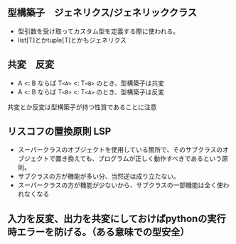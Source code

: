 ## 型構築子　ジェネリクス/ジェネリッククラス
- 型引数を受け取ってカスタム型を定義する際に使われる。
- list[T]とかtuple[T]とかもジェネリクス
## 共変　反変
- A <: B ならば T`<A>` <: T`<B>` のとき、型構築子は共変
- A <: B ならば T`<B>` <: T`<A>` のとき、型構築子は反変

共変とか反変は型構築子が持つ性質であることに注意
## リスコフの置換原則 LSP
- スーパークラスのオブジェクトを使用している箇所で、そのサブクラスのオブジェクトで置き換えても、プログラムが正しく動作すべきであるという原則。
- サブクラスの方が機能が多い分、当然逆は成り立たない。
- スーパークラスの方が機能が少ないから、サブクラスの一部機能は全く使われなくなる

## 入力を反変、出力を共変にしておけばpythonの実行時エラーを防げる。（ある意味での型安全）

